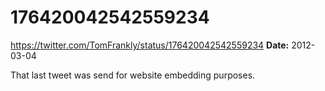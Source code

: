 # 176420042542559234
https://twitter.com/TomFrankly/status/176420042542559234
**Date:** 2012-03-04

That last tweet was send for website embedding purposes.

